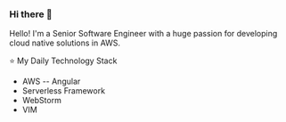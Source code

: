 ### Hi there 👋

Hello! I'm a Senior Software Engineer with a huge passion for developing cloud native solutions in AWS.

:star: My Daily Technology Stack

- AWS
-- Angular
- Serverless Framework
- WebStorm
- VIM

<!--
**wenindoubt/wenindoubt** is a ✨ _special_ ✨ repository because its `README.md` (this file) appears on your GitHub profile.

Here are some ideas to get you started:

- 🔭 I’m currently working on ...
- 🌱 I’m currently learning ...
- 👯 I’m looking to collaborate on ...
- 🤔 I’m looking for help with ...
- 💬 Ask me about ...
- 📫 How to reach me: ...
- 😄 Pronouns: ...
- ⚡ Fun fact: ...
-->

